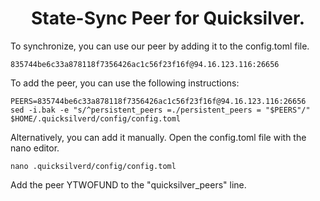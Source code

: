 <h1 align="center"> State-Sync Peer for Quicksilver. </h1>
To synchronize, you can use our peer by adding it to the config.toml file.

```
835744be6c33a878118f7356426ac1c56f23f16f@94.16.123.116:26656
```
To add the peer, you can use the following instructions:
```
PEERS=835744be6c33a878118f7356426ac1c56f23f16f@94.16.123.116:26656
sed -i.bak -e "s/^persistent_peers =./persistent_peers = "$PEERS"/" $HOME/.quicksilverd/config/config.toml
```

Alternatively, you can add it manually.
Open the config.toml file with the nano editor.
```
nano .quicksilverd/config/config.toml
```
Add the peer YTWOFUND to the "quicksilver_peers" line.
